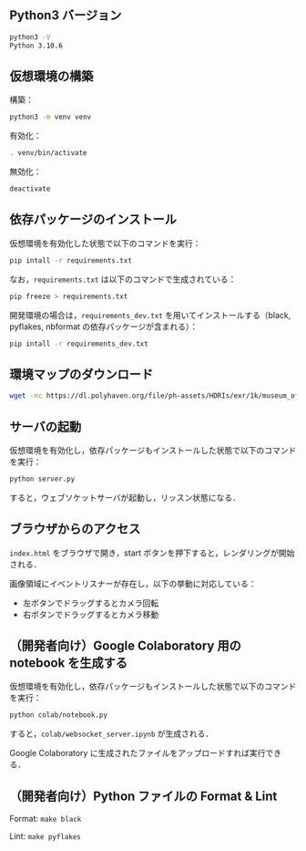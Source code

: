 ## Python3 バージョン

```bash
python3 -V
Python 3.10.6
```

## 仮想環境の構築

構築：
```bash
python3 -m venv venv
```

有効化：
```bash
. venv/bin/activate
```

無効化：
```bash
deactivate
```

## 依存パッケージのインストール

仮想環境を有効化した状態で以下のコマンドを実行：
```bash
pip intall -r requirements.txt
```

なお，`requirements.txt` は以下のコマンドで生成されている：
```bash
pip freeze > requirements.txt
```

開発環境の場合は，`requirements_dev.txt` を用いてインストールする（black, pyflakes, nbformat の依存パッケージが含まれる）：
```bash
pip intall -r requirements_dev.txt
```

## 環境マップのダウンロード

```bash
wget -nc https://dl.polyhaven.org/file/ph-assets/HDRIs/exr/1k/museum_of_ethnography_1k.exr
```

## サーバの起動

仮想環境を有効化し，依存パッケージもインストールした状態で以下のコマンドを実行：
```bash
python server.py
```

すると，ウェブソケットサーバが起動し，リッスン状態になる．

## ブラウザからのアクセス

`index.html` をブラウザで開き，start ボタンを押下すると，レンダリングが開始される．

画像領域にイベントリスナーが存在し，以下の挙動に対応している：
- 左ボタンでドラッグするとカメラ回転
- 右ボタンでドラッグするとカメラ移動


## （開発者向け）Google Colaboratory 用の notebook を生成する

仮想環境を有効化し，依存パッケージもインストールした状態で以下のコマンドを実行：
```bash
python colab/notebook.py
```

すると，`colab/websocket_server.ipynb` が生成される．

Google Colaboratory に生成されたファイルをアップロードすれば実行できる．

## （開発者向け）Python ファイルの Format & Lint

Format: `make black`

Lint: `make pyflakes`

